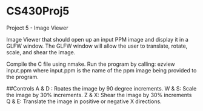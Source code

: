 # CS430Proj5
Project 5 - Image Viewer

Image Viewer that should open up an input PPM image and display it in a GLFW window.
The GLFW window will allow the user to translate, rotate, scale, and shear the image.

Compile the C file using nmake.
Run the program by calling: ezview input.ppm
where input.ppm is the name of the ppm image being provided to the program.

##Controls
A & D : Roates the image by 90 degree increments.
W & S: Scale the image by 30% increments.
Z & X: Shear the image by 30% increments
Q & E: Translate the image in positive or negative X directions.